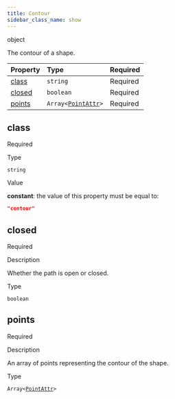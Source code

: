 ```yaml
---
title: Contour
sidebar_class_name: show
---
```


<div className="section-type">

<div className="badge-type">object</div>

</div>

The contour of a shape.

<div className="property-preview">

<div className="property-table">

| Property          | Type                                                                               | Required                                            |
| :---------------- | :--------------------------------------------------------------------------------- | :-------------------------------------------------- |
| [class](#class)   | `string`                                                                           | <span className="property-required">Required</span> |
| [closed](#closed) | `boolean`                                                                          | <span className="property-required">Required</span> |
| [points](#points) | <code>Array&lt;<a href="/specs/vectorgraphics/point-attr">PointAttr</a>&gt;</code> | <span className="property-required">Required</span> |

</div>

</div>

<div className="property">

<div className="property-heading">

## class

<span className="property-required">Required</span>

</div>

<div className="property-item">

Type

`string`

</div>

<div className="property-item">

Value

<div className="value-description">

**constant**: the value of this property must be equal to:

```json
"contour"
```

</div>

</div>

</div>

<div className="property">

<div className="property-heading">

## closed

<span className="property-required">Required</span>

</div>

<div className="property-item">

Description

Whether the path is open or closed.

</div>

<div className="property-item">

Type

`boolean`

</div>

</div>

<div className="property">

<div className="property-heading">

## points

<span className="property-required">Required</span>

</div>

<div className="property-item">

Description

An array of points representing the contour of the shape.

</div>

<div className="property-item">

Type

<code>Array&lt;<a href="/specs/vectorgraphics/point-attr">PointAttr</a>&gt;</code>

</div>

</div>

